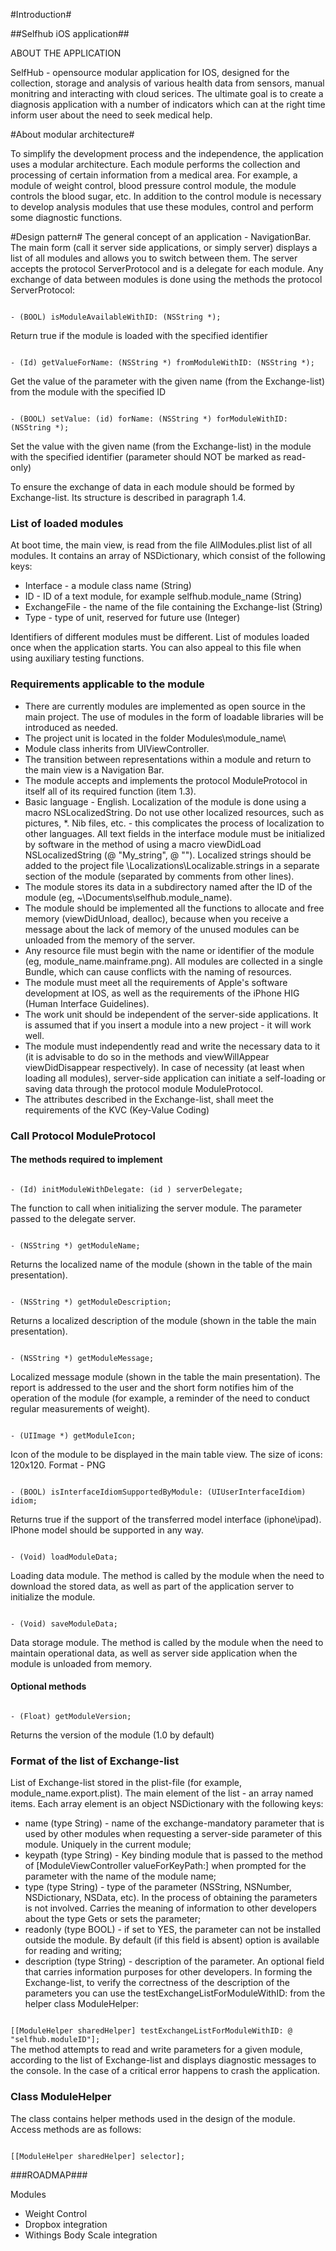 #Introduction#

##Selfhub iOS application##

ABOUT THE APPLICATION

SelfHub - opensource modular application for IOS, designed for the collection, storage and analysis of various health data from sensors, manual monitring and interacting with cloud serices. The ultimate goal is to create a diagnosis application with a number of indicators which can at the right time inform user about the need to seek medical help. 


#About modular architecture#

To simplify the development process and the independence, the application uses a modular architecture. Each module performs the collection and processing of certain information from a medical area. For example, a module of weight control, blood pressure control module, the module controls the blood sugar, etc. In addition to the control module is necessary to develop analysis modules that use these modules, control and perform some diagnostic functions.

#Design pattern#
The general concept of an application - NavigationBar. The main form (call it server side applications, or simply server) displays a list of all modules and allows you to switch between them. The server accepts the protocol ServerProtocol and is a delegate for each module. Any exchange of data between modules is done using the methods the protocol ServerProtocol:

<code>
- (BOOL) isModuleAvailableWithID: (NSString *);
</code>

Return true if the module is loaded with the specified identifier

<code>
- (Id) getValueForName: (NSString *) fromModuleWithID: (NSString *);
</code>

Get the value of the parameter with the given name (from the Exchange-list) from the module with the specified ID

<code>
- (BOOL) setValue: (id) forName: (NSString *) forModuleWithID: (NSString *);
</code>


Set the value with the given name (from the Exchange-list) in the module with the specified identifier (parameter should NOT be marked as read-only)

To ensure the exchange of data in each module should be formed by Exchange-list. Its structure is described in paragraph 1.4.

### List of loaded modules ###

At boot time, the main view, is read from the file AllModules.plist list of all modules. It contains an array of NSDictionary, which consist of the following keys:

* Interface - a module class name (String)
* ID - ID of a text module, for example selfhub.module_name (String)
* ExchangeFile - the name of the file containing the Exchange-list (String)
* Type - type of unit, reserved for future use (Integer)

Identifiers of different modules must be different. List of modules loaded once when the application starts. You can also appeal to this file when using auxiliary testing functions.

### Requirements applicable to the module ###

* There are currently modules are implemented as open source in the main project. The use of modules in the form of loadable libraries will be introduced as needed.
* The project unit is located in the folder Modules\module_name\
* Module class inherits from UIViewController.
* The transition between representations within a module and return to the main view is a Navigation Bar.
* The module accepts and implements the protocol ModuleProtocol in itself all of its required function (item 1.3).
* Basic language - English. Localization of the module is done using a macro NSLocalizedString. Do not use other localized resources, such as pictures, *. Nib files, etc. - this complicates the process of localization to other languages. All text fields in the interface module must be initialized by software in the method of using a macro viewDidLoad NSLocalizedString (@ "My_string", @ ""). Localized strings should be added to the project file \Localizations\Localizable.strings in a separate section of the module (separated by comments from other lines).
* The module stores its data in a subdirectory named after the ID of the module (eg, ~\Documents\selfhub.module_name\).
* The module should be implemented all the functions to allocate and free memory (viewDidUnload, dealloc), because when you receive a message about the lack of memory of the unused modules can be unloaded from the memory of the server.
* Any resource file must begin with the name or identifier of the module (eg, module_name.mainframe.png). All modules are collected in a single Bundle, which can cause conflicts with the naming of resources.
* The module must meet all the requirements of Apple's software development at IOS, as well as the requirements of the iPhone HIG (Human Interface Guidelines).
* The work unit should be independent of the server-side applications. It is assumed that if you insert a module into a new project - it will work well.
* The module must independently read and write the necessary data to it (it is advisable to do so in the methods and viewWillAppear viewDidDisappear respectively). In case of necessity (at least when loading all modules), server-side application can initiate a self-loading or saving data through the protocol module ModuleProtocol.
* The attributes described in the Exchange-list, shall meet the requirements of the KVC (Key-Value Coding)

### Call Protocol ModuleProtocol ###
#### The methods required to implement ####

<code>
- (Id) initModuleWithDelegate: (id <ServerProtocol>) serverDelegate;
</code>

The function to call when initializing the server module. The parameter passed to the delegate server.

<code>
- (NSString *) getModuleName;
</code>
	
Returns the localized name of the module (shown in the table of the main presentation).

<code>
- (NSString *) getModuleDescription;
</code>

Returns a localized description of the module (shown in the table the main presentation).

<code>
- (NSString *) getModuleMessage;
</code>

Localized message module (shown in the table the main presentation). The report is addressed to the user and the short form notifies him of the operation of the module (for example, a reminder of the need to conduct regular measurements of weight).

<code>
- (UIImage *) getModuleIcon;
</code>


Icon of the module to be displayed in the main table view. The size of icons: 120x120. Format - PNG

<code>
- (BOOL) isInterfaceIdiomSupportedByModule: (UIUserInterfaceIdiom) idiom;
</code>

Returns true if the support of the transferred model interface (iphone\ipad). IPhone model should be supported in any way.

<code>
- (Void) loadModuleData;
</code>

Loading data module. The method is called by the module when the need to download the stored data, as well as part of the application server to initialize the module.

<code>
- (Void) saveModuleData;
</code>

Data storage module. The method is called by the module when the need to maintain operational data, as well as server side application when the module is unloaded from memory.

#### Optional methods ####

<code>
- (Float) getModuleVersion;
</code>

Returns the version of the module (1.0 by default)

### Format of the list of Exchange-list #

List of Exchange-list stored in the plist-file (for example, module_name.export.plist). The main element of the list - an array named items. Each array element is an object NSDictionary with the following keys:

* name (type String) - name of the exchange-mandatory parameter that is used by other modules when requesting a server-side parameter of this module. Uniquely in the current module;
* keypath (type String) - Key binding module that is passed to the method of [ModuleViewController valueForKeyPath:] when prompted for the parameter with the name of the module name;
* type (type String) - type of the parameter (NSString, NSNumber, NSDictionary, NSData, etc). In the process of obtaining the parameters is not involved. Carries the meaning of information to other developers about the type Gets or sets the parameter;
* readonly (type BOOL) - if set to YES, the parameter can not be installed outside the module. By default (if this field is absent) option is available for reading and writing;
* description (type String) - description of the parameter. An optional field that carries information purposes for other developers.
In forming the Exchange-list, to verify the correctness of the description of the parameters you can use the testExchangeListForModuleWithID: from the helper class ModuleHelper:
<code>
[[ModuleHelper sharedHelper] testExchangeListForModuleWithID: @ "selfhub.moduleID"];
</code>
The method attempts to read and write parameters for a given module, according to the list of Exchange-list and displays diagnostic messages to the console. In the case of a critical error happens to crash the application.

### Class ModuleHelper ###

The class contains helper methods used in the design of the module. Access methods are as follows:

<code>
[[ModuleHelper sharedHelper] selector];
</code>


###ROADMAP###

Modules

* Weight Control
* Dropbox integration
* Withings Body Scale integration

